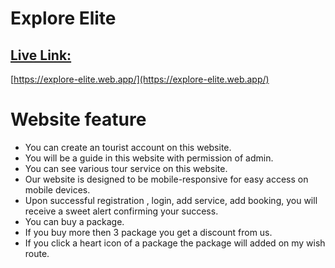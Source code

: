 # Explore Elite

## [Live Link:](https://explore-elite.web.app/)

[https://explore-elite.web.app/](https://explore-elite.web.app/)

# Website feature

- You can create an tourist account on this website.
- You will be a guide in this website with permission of admin.
- You can see various tour service on this website.
- Our website is designed to be mobile-responsive for easy access on mobile devices.
- Upon successful registration , login, add service,  add booking, you will receive a sweet alert confirming your success.
- You can buy a package.
- If you buy more then 3 package you get a discount from us.
- If you click a heart icon of a package the package will added on my wish route.

